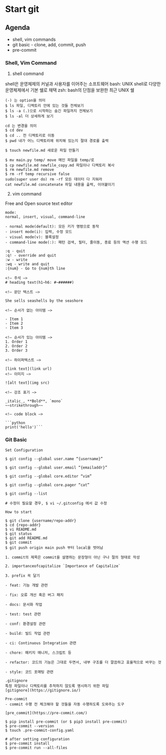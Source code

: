 # Start git

## Agenda

- shell, vim commands
- git basic - clone, add, commit, push
- pre-commit

### Shell, Vim Command

1. shell command

shell은 운영체제의 커널과 사용자를 이어주는 소프트웨어
bash: UNIX shell로 다양한 운영체제에서 기본 쉘로 채택
zsh: bash의 단점을 보완한 최근 UNIX 쉘

```shell
(-) 는 option을 의미
$ ls 파일, 디렉토리 안에 있는 것들 전체보기
$ ls -a (.)으로 시작하는 숨긴 파일까지 전체보기
$ ls -al 더 상세하게 보기

cd 는 변경을 의미
$ cd dev
$ cd .. 전 디렉토리로 이동
$ pwd 내가 어느 디렉토리에 위치해 있는지 절대 경로를 출력

$ touch newfile.md 새로운 파일 만들기

$ mv main.py temp/ move 메인 파일을 temp/로
$ cp newfile.md newfile_copy.md 파일이나 디렉토리 복사
$ rm newfile.md remove
$ rm -rf temp recursive false 
sudo(super user do) rm -rf 모든 데이터 다 지워라
cat newfile.md concatenate 파일 내용을 출력, 이어붙이기
```

2. vim command

Free and Open source text editor 

```text
mode:
normal, insert, visual, command-line

- normal mode(default): 모든 키가 명령으로 동작
- insert mode(i): 입력, 수정 모드
- visual mode(v): 블록설정
- command-line mode(:): 패턴 검색, 필터, 줄이동, 종료 등의 액션 수행 모드

:q - quit
:q! - override and quit
:w - write
:wq - write and quit
:{num} - Go to {num}th line
```  

```
<!— 주석 —>
# heading text(h1~h6: #~######)

<!— 문단 텍스트 —>

She sells seashells by the seashore

<!— 순서가 없는 아이템 —>

- Item 1
- Item 2
- Item 3

<!— 순서가 있는 아이템 —>
1. Order 1
2. Order 2
3. Order 3

<!— 하이퍼텍스트 —>

[link text](link url)
<!— 이미지 —>

![alt text](img src)

<!— 강조 표기 —>

_italic_, **Bold**, `mono`
~~strikethrough~~

<!— code block —>

```python
print('hello')```
```
### Git Basic

```shell
Set Configuration

$ git config --global user.name “{username}”

$ git config --global user.email “{emailaddr}”

$ git config --global core.editor “vim”

$ git config --global core.pager “cat”

$ git config --list

# 수정이 필요할 경우, $ vi ~/.gitconfig 에서 값 수정
```

```shell
How to start

$ git clone {username/repo-addr}
$ cd {repo-addr}
$ vi README.md
$ git status
$ git add README.md
$ git commit
$ git push origin main push 부터 local을 벗어남
```
```text
1. commit의 제목은 commit을 설명하는 문장형이 아닌 구나 절의 형태로 작성

2. importanceofcapitalize `Importance of Capitalize`

3. prefix 꼭 달기

- feat: 기능 개발 관련

- fix: 오류 개선 혹은 버그 패치

- docs: 문서화 작업

- test: test 관련

- conf: 환경설정 관련

- build: 빌드 작업 관련

- ci: Continuous Integration 관련

- chore: 패키지 매니저, 스크립트 등

- refactor: 코드의 기능은 그대로 두면서, 내부 구조를 더 깔끔하고 효율적으로 바꾸는 것

- style: 코드 포매팅 관련
```

```shell
.gitignore
특정 파일이나 디렉토리를 추적하지 않도록 명시하기 위한 파일
[gitignore](https://gitignore.io/)
```

```shell
Pre-commit
- commit 수행 전 체크해야 할 것들을 자동 수행하도록 도와주는 도구

[pre_commit](https://pre-commit.com/)

$ pip install pre-commit (or $ pip3 install pre-commit)
$ pre-commit --version
$ touch .pre-commit-config.yaml

# after setting configuration
$ pre-commit install
$ pre-commit run --all-files
```


